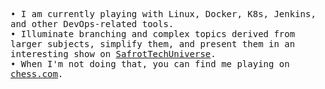 <p align="left">
  <samp>
    • I am currently playing with Linux, Docker, K8s, Jenkins, and other DevOps-related tools.
    <br>
  </samp>
  <samp>
    • Illuminate branching and complex topics derived from larger subjects, simplify them, and present them in an interesting show on <a href="https://github.com/SafrotTechUniverse">SafrotTechUniverse</a>.
    <br>
  </samp>
  <samp>
    • When I'm not doing that, you can find me playing on <a href="https://www.chess.com/member/mo-abdelaziz">chess.com</a>.
  </samp>
</p>
